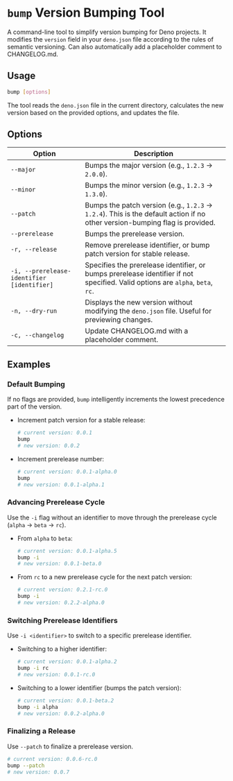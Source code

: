 # `bump` Version Bumping Tool

A command-line tool to simplify version bumping for Deno projects. It modifies the `version` field in your `deno.json`
file according to the rules of semantic versioning. Can also automatically add a placeholder comment to CHANGELOG.md.

## Usage

```sh
bump [options]
```

The tool reads the `deno.json` file in the current directory, calculates the new version based on the provided options,
and updates the file.

## Options

| Option                                     | Description                                                                                                                    |
| ------------------------------------------ | ------------------------------------------------------------------------------------------------------------------------------ |
| `--major`                                  | Bumps the major version (e.g., `1.2.3` -> `2.0.0`).                                                                            |
| `--minor`                                  | Bumps the minor version (e.g., `1.2.3` -> `1.3.0`).                                                                            |
| `--patch`                                  | Bumps the patch version (e.g., `1.2.3` -> `1.2.4`). This is the default action if no other version-bumping flag is provided.   |
| `--prerelease`                             | Bumps the prerelease version.                                                                                                  |
| `-r, --release`                            | Remove prerelease identifier, or bump patch version for stable release.                                                        |
| `-i, --prerelease-identifier [identifier]` | Specifies the prerelease identifier, or bumps prerelease identifier if not specified. Valid options are `alpha`, `beta`, `rc`. |
| `-n, --dry-run`                            | Displays the new version without modifying the `deno.json` file. Useful for previewing changes.                                |
| `-c, --changelog`                          | Update CHANGELOG.md with a placeholder comment.                                                                                |

## Examples

### Default Bumping

If no flags are provided, `bump` intelligently increments the lowest precedence part of the version.

- Increment patch version for a stable release:
  ```sh
  # current version: 0.0.1
  bump
  # new version: 0.0.2
  ```
- Increment prerelease number:
  ```sh
  # current version: 0.0.1-alpha.0
  bump
  # new version: 0.0.1-alpha.1
  ```

### Advancing Prerelease Cycle

Use the `-i` flag without an identifier to move through the prerelease cycle (`alpha` -> `beta` -> `rc`).

- From `alpha` to `beta`:
  ```sh
  # current version: 0.0.1-alpha.5
  bump -i
  # new version: 0.0.1-beta.0
  ```
- From `rc` to a new prerelease cycle for the next patch version:
  ```sh
  # current version: 0.2.1-rc.0
  bump -i
  # new version: 0.2.2-alpha.0
  ```

### Switching Prerelease Identifiers

Use `-i <identifier>` to switch to a specific prerelease identifier.

- Switching to a higher identifier:
  ```sh
  # current version: 0.0.1-alpha.2
  bump -i rc
  # new version: 0.0.1-rc.0
  ```
- Switching to a lower identifier (bumps the patch version):
  ```sh
  # current version: 0.0.1-beta.2
  bump -i alpha
  # new version: 0.0.2-alpha.0
  ```

### Finalizing a Release

Use `--patch` to finalize a prerelease version.

```sh
# current version: 0.0.6-rc.0
bump --patch
# new version: 0.0.7
```

